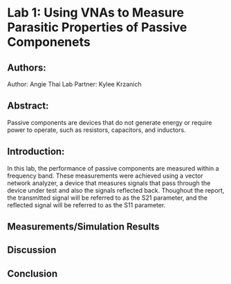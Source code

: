 # Lab 1: Using VNAs to Measure Parasitic Properties of Passive Componenets 

## Authors:
Author: Angie Thai
Lab Partner: Kylee Krzanich

## Abstract: 
Passive components are devices that do not generate energy or require power to operate, such as resistors, capacitors, and inductors. 

## Introduction:
In this lab, the performance of passive components are measured within a frequency band. These measurements were achieved using a vector network analyzer, a device that measures signals that pass through the device under test and also the signals reflected back. Thoughout the report, the transmitted signal will be referred to as the S21 parameter, and the reflected signal will be referred to as the S11 parameter. 
## Measurements/Simulation Results

## Discussion

## Conclusion
